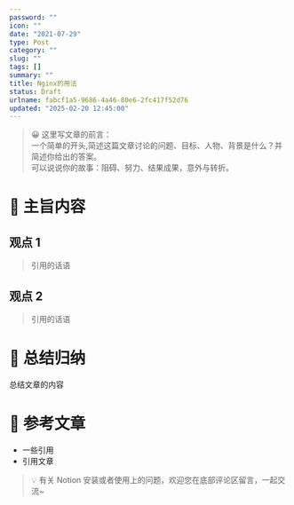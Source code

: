 ```yaml
---
password: ""
icon: ""
date: "2021-07-29"
type: Post
category: ""
slug: ""
tags: []
summary: ""
title: Nginx的用法
status: Draft
urlname: fabcf1a5-9686-4a46-80e6-2fc417f52d76
updated: "2025-02-20 12:45:00"
---
```


> 😀 这里写文章的前言：  
> 一个简单的开头,简述这篇文章讨论的问题、目标、人物、背景是什么？并简述你给出的答案。  
> 可以说说你的故事：阻碍、努力、结果成果，意外与转折。

# 📝 主旨内容

## 观点 1

> 引用的话语

## 观点 2

> 引用的话语

# 🤗 总结归纳

总结文章的内容

# 📎 参考文章

- 一些引用
- 引用文章

> 💡 有关 Notion 安装或者使用上的问题，欢迎您在底部评论区留言，一起交流~
